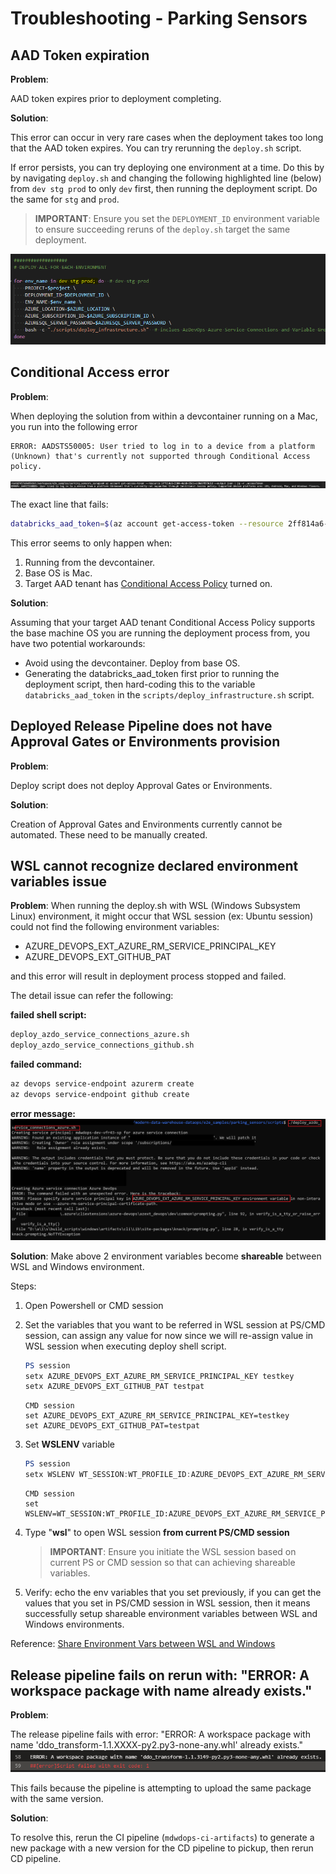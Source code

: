# Troubleshooting - Parking Sensors

## AAD Token expiration

**Problem**:

AAD token expires prior to deployment completing.

**Solution**:

This error can occur in very rare cases when the deployment takes too long that the AAD token expires. You can  try rerunning the `deploy.sh` script.

If error persists, you can try deploying one environment at a time. Do this by by navigating `deploy.sh` and changing the following highlighted line (below) from `dev stg prod` to only `dev` first, then running the deployment script. Do the same for `stg` and `prod`.

> **IMPORTANT**: Ensure you set the `DEPLOYMENT_ID` environment variable to ensure succeeding reruns of the `deploy.sh` target the same deployment.

![TokenExpirationWorkaround](images/troubleshooting/token_expiration_workaround.PNG)

## Conditional Access error

**Problem**:

When deploying the solution from within a devcontainer running on a Mac, you run into the following error

```text
ERROR: AADSTS50005: User tried to log in to a device from a platform (Unknown) that's currently not supported through Conditional Access policy.
```

![ConditionalAccessError](images/troubleshooting/conditional_access_error.PNG)

The exact line that fails:

```bash
databricks_aad_token=$(az account get-access-token --resource 2ff814a6-3304-4ab8-85cb-cd0e6f879c1d --output json | jq -r .accessToken)
```

This error seems to only happen when:

1. Running from the devcontainer.
2. Base OS is Mac.
3. Target AAD tenant has [Conditional Access Policy](https://docs.microsoft.com/en-us/azure/active-directory/conditional-access/overview) turned on.

**Solution**:

Assuming that your target AAD tenant Conditional Access Policy supports the base machine OS you are running the deployment process from, you have two potential workarounds:

- Avoid using the devcontainer. Deploy from base OS.
- Generating the databricks_aad_token first prior to running the deployment script, then hard-coding this to the variable `databricks_aad_token` in the `scripts/deploy_infrastructure.sh` script.

## Deployed Release Pipeline does not have Approval Gates or Environments provision

**Problem**:

Deploy script does not deploy Approval Gates or Environments.

**Solution**:

Creation of Approval Gates and Environments currently cannot be automated. These need to be manually created.

## WSL cannot recognize declared environment variables issue

**Problem**:
When running the deploy.sh with WSL (Windows Subsystem Linux) environment, it might occur that WSL session (ex: Ubuntu session) could not find the following environment variables:

- AZURE_DEVOPS_EXT_AZURE_RM_SERVICE_PRINCIPAL_KEY
- AZURE_DEVOPS_EXT_GITHUB_PAT
  
and this error will result in deployment process stopped and failed.

The detail issue can refer the following:

**failed shell script:**

```bash
deploy_azdo_service_connections_azure.sh
deploy_azdo_service_connections_github.sh
```

**failed command:**

```bash
az devops service-endpoint azurerm create
az devops service-endpoint github create
```

**error message:**
![WSLCannotRecognizeEnvVar](images/troubleshooting/wsl_cannot_recognize_env_var.png)

**Solution**:
Make above 2 environment variables become **shareable** between WSL and Windows environment.

Steps:

1. Open Powershell or CMD session
1. Set the variables that you want to be referred in WSL session at PS/CMD session, can assign any value for now since we will re-assign value in WSL session when executing deploy shell script.

    ```Powershell
    PS session
    setx AZURE_DEVOPS_EXT_AZURE_RM_SERVICE_PRINCIPAL_KEY testkey
    setx AZURE_DEVOPS_EXT_GITHUB_PAT testpat
    ```

    ```CMD
    CMD session
    set AZURE_DEVOPS_EXT_AZURE_RM_SERVICE_PRINCIPAL_KEY=testkey
    set AZURE_DEVOPS_EXT_GITHUB_PAT=testpat
    ```

1. Set **WSLENV** variable

    ```Powershell
    PS session
    setx WSLENV WT_SESSION:WT_PROFILE_ID:AZURE_DEVOPS_EXT_AZURE_RM_SERVICE_PRINCIPAL_KEY/u:AZURE_DEVOPS_EXT_GITHUB_PAT/u
    ```

    ```CMD
    CMD session
    set WSLENV=WT_SESSION:WT_PROFILE_ID:AZURE_DEVOPS_EXT_AZURE_RM_SERVICE_PRINCIPAL_KEY/u:AZURE_DEVOPS_EXT_GITHUB_PAT/u
    ```

1. Type "**wsl**" to open WSL session **from current PS/CMD session**

    > **IMPORTANT**: Ensure you initiate the WSL session based on current PS or CMD session so that can achieving shareable variables.

1. Verify: echo the env variables that you set previously, if you can get the values that you set in PS/CMD session in WSL session, then it means successfully setup shareable environment variables between WSL and Windows environments.

Reference: [Share Environment Vars between WSL and Windows](https://devblogs.microsoft.com/commandline/share-environment-vars-between-wsl-and-windows/)

## Release pipeline fails on rerun with: "ERROR: A workspace package with name already exists."

**Problem**:

The release pipeline fails with error: "ERROR: A workspace package with name 'ddo_transform-1.1.XXXX-py2.py3-none-any.whl' already exists."
![error a workspace package with name already exists](images/troubleshooting/a_workspace_package_with_name_already_exists.png)

This fails because the pipeline is attempting to upload the same package with the same version.

**Solution**:

To resolve this, rerun the CI pipeline (`mdwdops-ci-artifacts`) to generate a new package with a new version for the CD pipeline to pickup, then rerun CD pipeline.
